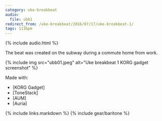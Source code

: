 ```yaml
---
category: uke-breakbeat
audio:
  file: ubb1
redirect_from: /uke-breakbeat/2016/07/17/uke-breakbeat-1/
tags: 113bpm
---
```


{% include audio.html %}

The beat was created on the subway during a commute home from work.

{% include img src="ubb01.jpeg" alt="Uke breakbeat 1 KORG gadget screenshot" %}

Made with:

* [KORG Gadget]
* [ToneStack]
* [AUM]
* [Auria]

{% include links.markdown %}
{% include gear/baritone %}
